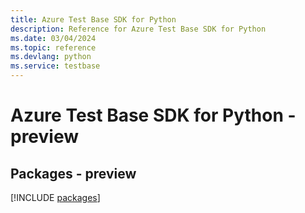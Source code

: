 ```yaml
---
title: Azure Test Base SDK for Python
description: Reference for Azure Test Base SDK for Python
ms.date: 03/04/2024
ms.topic: reference
ms.devlang: python
ms.service: testbase
---
```

# Azure Test Base SDK for Python - preview
## Packages - preview
[!INCLUDE [packages](test-base-index.md)]